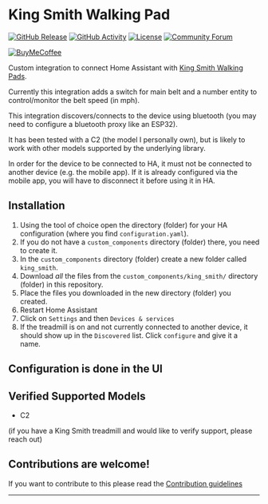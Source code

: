 # King Smith Walking Pad

[![GitHub Release][releases-shield]][releases]
[![GitHub Activity][commits-shield]][commits]
[![License][license-shield]](LICENSE)
[![Community Forum][forum-shield]][forum]

[![BuyMeCoffee][buymecoffeebadge]][buymecoffee]


Custom integration to connect Home Assistant with [King Smith Walking Pads][king_smith].

Currently this integration adds a switch for main belt and a number entity to control/monitor the belt speed (in mph).

This integration discovers/connects to the device using bluetooth (you may need to configure a bluetooth proxy like an ESP32).

It has been tested with a C2 (the model I personally own), but is likely to work with other models supported by the underlying library.

In order for the device to be connected to HA, it must not be connected to another device (e.g. the mobile app). If it is already configured via the mobile app, you will have to disconnect it before using it in HA.

## Installation

1. Using the tool of choice open the directory (folder) for your HA configuration (where you find `configuration.yaml`).
1. If you do not have a `custom_components` directory (folder) there, you need to create it.
1. In the `custom_components` directory (folder) create a new folder called `king_smith`.
1. Download _all_ the files from the `custom_components/king_smith/` directory (folder) in this repository.
1. Place the files you downloaded in the new directory (folder) you created.
1. Restart Home Assistant
1. Click on `Settings` and then `Devices & services`
1. If the treadmill is on and not currently connected to another device, it should show up in the `Discovered` list. Click `configure` and give it a name.

## Configuration is done in the UI

## Verified Supported Models

* C2

(if you have a King Smith treadmill and would like to verify support, please reach out)

## Contributions are welcome!

If you want to contribute to this please read the [Contribution guidelines](CONTRIBUTING.md)

***

[king_smith]: https://github.com/ludeeus/integration_blueprint
[buymecoffee]: https://www.buymeacoffee.com/indiefan
[buymecoffeebadge]: https://img.shields.io/badge/buy%20me%20a%20coffee-donate-yellow.svg?style=for-the-badge
[commits-shield]: https://img.shields.io/github/commit-activity/y/indiefan/king_smith.svg?style=for-the-badge
[commits]: https://github.com/indiefan/king_smith/commits/main
[exampleimg]: example.png
[forum-shield]: https://img.shields.io/badge/community-forum-brightgreen.svg?style=for-the-badge
[forum]: https://community.home-assistant.io/
[license-shield]: https://img.shields.io/github/license/indiefan/king_smith.svg?style=for-the-badge
[releases-shield]: https://img.shields.io/github/release/indiefan/king_smith.svg?style=for-the-badge
[releases]: https://github.com/indiefan/king_smith/releases
